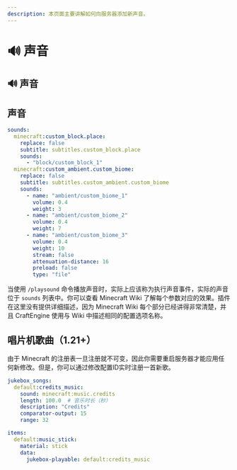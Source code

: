 ```yaml
---
description: 本页面主要讲解如何向服务器添加新声音。
---
```


# 🔊 声音

## 🔊 声音

## 声音 <a href="#sound" id="sound"></a>

```yaml
sounds:
  minecraft:custom_block.place:
    replace: false
    subtitle: subtitles.custom_block.place
    sounds:
      - "block/custom_block_1"
  minecraft:custom_ambient.custom_biome:
    replace: false
    subtitle: subtitles.custom_ambient.custom_biome
    sounds:
      - name: "ambient/custom_biome_1"
        volume: 0.4
        weight: 3
      - name: "ambient/custom_biome_2"
        volume: 0.4
        weight: 7
      - name: "ambient/custom_biome_3"
        volume: 0.4
        weight: 10
        stream: false
        attenuation-distance: 16
        preload: false
        type: "file"
```

当使用 `/playsound` 命令播放声音时，实际上应该称为执行声音事件，实际的声音位于 `sounds` 列表中。你可以查看 Minecraft Wiki 了解每个参数对应的效果。插件在这里没有提供详细描述，因为 Minecraft Wiki 每个部分已经讲得非常清楚，并且 CraftEngine 使用与 Wiki 中描述相同的配置选项名称。

## 唱片机歌曲（1.21+） <a href="#jukebox-song-1.21" id="jukebox-song-1.21"></a>

由于 Minecraft 的注册表一旦注册就不可变，因此你需要重启服务器才能应用任何新修改。但是，你可以通过修改配置ID实时注册一首新歌。

```yaml
jukebox_songs:
  default:credits_music:
    sound: minecraft:music.credits
    length: 100.0  # 音乐时长（秒）
    description: "Credits"  
    comparator-output: 15
    range: 32
```

```yaml
items:
  default:music_stick:
    material: stick
    data:
      jukebox-playable: default:credits_music
```
